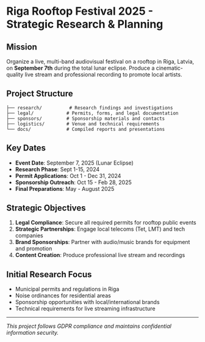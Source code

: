 # Riga Rooftop Festival 2025 - Strategic Research & Planning

## Mission
Organize a live, multi-band audiovisual festival on a rooftop in Riga, Latvia, on **September 7th** during the total lunar eclipse. Produce a cinematic-quality live stream and professional recording to promote local artists.

## Project Structure
```
├── research/          # Research findings and investigations
├── legal/            # Permits, forms, and legal documentation
├── sponsors/         # Sponsorship materials and contacts
├── logistics/        # Venue and technical requirements
└── docs/             # Compiled reports and presentations
```

## Key Dates
- **Event Date**: September 7, 2025 (Lunar Eclipse)
- **Research Phase**: Sept 1-15, 2024
- **Permit Applications**: Oct 1 - Dec 31, 2024
- **Sponsorship Outreach**: Oct 15 - Feb 28, 2025
- **Final Preparations**: May - August 2025

## Strategic Objectives
1. **Legal Compliance**: Secure all required permits for rooftop public events
2. **Strategic Partnerships**: Engage local telecoms (Tet, LMT) and tech companies
3. **Brand Sponsorships**: Partner with audio/music brands for equipment and promotion
4. **Content Creation**: Produce professional live stream and recordings

## Initial Research Focus
- Municipal permits and regulations in Riga
- Noise ordinances for residential areas
- Sponsorship opportunities with local/international brands
- Technical requirements for live streaming infrastructure

---
*This project follows GDPR compliance and maintains confidential information security.*
